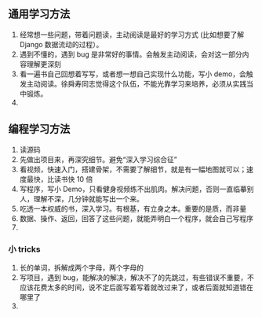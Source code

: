 

## 通用学习方法
1. 经常想一些问题，带着问题读，主动阅读是最好的学习方式 (比如想要了解 Django 数据流动的过程）。
2. 遇到不懂的，遇到 bug 是非常好的事情。会触发主动阅读，会对这一部分内容理解更深刻
3. 看一遍书自己回想着写写，或者想一想自己实现什么功能，写小 demo，会触发主动阅读。徐舜寿同志觉得这个队伍，不能光靠学习来培养，必须从实践当中锻炼。  
4. 


## 编程学习方法
1. 读源码
2. 先做出项目来，再深究细节。避免“深入学习综合征”
3. 看视频，快速入门，搭建骨架，不需要了解细节，就是有一幅地图就可以；速度最快，比读书快 10 倍
4. 写程序，写小 Demo，只看健身视频练不出肌肉。解决问题，否则一直临摹别人，理解不深，几分钟就能写出一个来。
5. 吃透一本权威的书，深入学习。有根基，有立身之本。重要的是质，而非量
6. 数据、操作、返回，回答了这些问题，就能弄明白一个程序，就会自己写程序
7. 


### 小 tricks
1. 长的单词，拆解成两个字母，两个字母的  
2. 写项目，遇到 bug，能解决的解决，解决不了的先跳过，有些错误不重要，不应该花费太多的时间，说不定后面写着写着就改过来了，或者后面就知道错在哪里了  
3. 



